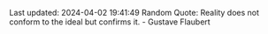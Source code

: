 Last updated: 2024-04-02 19:41:49
Random Quote: Reality does not conform to the ideal but confirms it. - Gustave Flaubert
